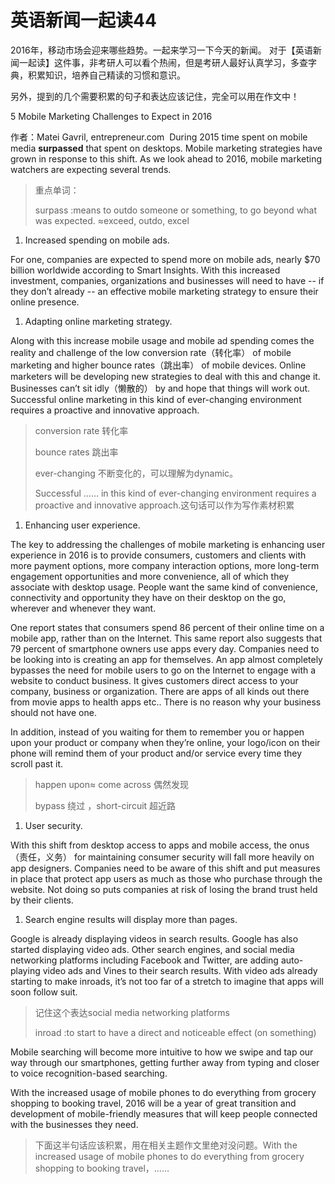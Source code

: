 # 英语新闻一起读44

2016年，移动市场会迎来哪些趋势。一起来学习一下今天的新闻。 对于【英语新闻一起读】这件事，非考研人可以看个热闹，但是考研人最好认真学习，多查字典，积累知识，培养自己精读的习惯和意识。

另外，提到的几个需要积累的句子和表达应该记住，完全可以用在作文中！

5 Mobile Marketing Challenges to Expect in 2016

作者：Matei Gavril, entrepreneur.com ‌ During 2015 time spent on mobile media **surpassed** that spent on desktops. Mobile marketing strategies have grown in response to this shift. As we look ahead to 2016, mobile marketing watchers are expecting several trends.

> 重点单词：
>
> surpass :means to outdo someone or something, to go beyond what was expected. ≈exceed, outdo, excel

1. Increased spending on mobile ads.

For one, companies are expected to spend more on mobile ads, nearly $70 billion worldwide according to Smart Insights. With this increased investment, companies, organizations and businesses will need to have -- if they don’t already -- an effective mobile marketing strategy to ensure their online presence.

1. Adapting online marketing strategy.

Along with this increase mobile usage and mobile ad spending comes the reality and challenge of the low conversion rate（转化率） of mobile marketing and higher bounce rates（跳出率） of mobile devices. Online marketers will be developing new strategies to deal with this and change it. Businesses can’t sit idly（懒散的） by and hope that things will work out. Successful online marketing in this kind of ever-changing environment requires a proactive and innovative approach.

> conversion rate 转化率
>
> bounce rates 跳出率
>
> ever-changing 不断变化的，可以理解为dynamic。
>
> Successful …… in this kind of ever-changing environment requires a proactive and innovative approach.这句话可以作为写作素材积累

1. Enhancing user experience.

The key to addressing the challenges of mobile marketing is enhancing user experience in 2016 is to provide consumers, customers and clients with more payment options, more company interaction options, more long-term engagement opportunities and more convenience, all of which they associate with desktop usage. People want the same kind of convenience, connectivity and opportunity they have on their desktop on the go, wherever and whenever they want.

One report states that consumers spend 86 percent of their online time on a mobile app, rather than on the Internet. This same report also suggests that 79 percent of smartphone owners use apps every day. Companies need to be looking into is creating an app for themselves. An app almost completely bypasses the need for mobile users to go on the Internet to engage with a website to conduct business. It gives customers direct access to your company, business or organization. There are apps of all kinds out there from movie apps to health apps etc.. There is no reason why your business should not have one.

In addition, instead of you waiting for them to remember you or happen upon your product or company when they’re online, your logo/icon on their phone will remind them of your product and/or service every time they scroll past it.

> happen upon≈ come across 偶然发现
>
> bypass 绕过 ，short-circuit 超近路

1. User security.

With this shift from desktop access to apps and mobile access, the onus（责任，义务） for maintaining consumer security will fall more heavily on app designers. Companies need to be aware of this shift and put measures in place that protect app users as much as those who purchase through the website. Not doing so puts companies at risk of losing the brand trust held by their clients.

1. Search engine results will display more than pages.

Google is already displaying videos in search results. Google has also started displaying video ads. Other search engines, and social media networking platforms including Facebook and Twitter, are adding auto-playing video ads and Vines to their search results. With video ads already starting to make inroads, it’s not too far of a stretch to imagine that apps will soon follow suit.

> 记住这个表达social media networking platforms
>
> inroad :to start to have a direct and noticeable effect \(on something\)

Mobile searching will become more intuitive to how we swipe and tap our way through our smartphones, getting further away from typing and closer to voice recognition-based searching.

With the increased usage of mobile phones to do everything from grocery shopping to booking travel, 2016 will be a year of great transition and development of mobile-friendly measures that will keep people connected with the businesses they need.

> 下面这半句话应该积累，用在相关主题作文里绝对没问题。With the increased usage of mobile phones to do everything from grocery shopping to booking travel，……

